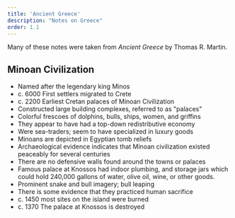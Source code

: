 ```yaml
---
title: 'Ancient Greece'
description: "Notes on Greece"
order: 1.1
---
```


Many of these notes were taken from _Ancient Greece_ by Thomas R. Martin.

## Minoan Civilization

- Named after the legendary king Minos
- c. 6000 First settlers migrated to Crete
- c. 2200 Earliest Cretan palaces of Minoan Civilization
- Constructed large building complexes, referred to as "palaces"
- Colorful frescoes of dolphins, bulls, ships, women, and griffins
- They appear to have had a top-down redistributive economy
- Were sea-traders; seem to have specialized in luxury goods
- Minoans are depicted in Egyptian tomb reliefs
- Archaeological evidence indicates that Minoan civilization existed peaceably for several centuries
- There are no defensive walls found around the towns or palaces
- Famous palace at Knossos had indoor plumbing, and storage jars which could hold 240,000 gallons of water, olive oil, wine, or other goods.
- Prominent snake and bull imagery; bull leaping
- There is some evidence that they practiced human sacrifice
- c. 1450 most sites on the island were burned
- c. 1370 The palace at Knossos is destroyed
